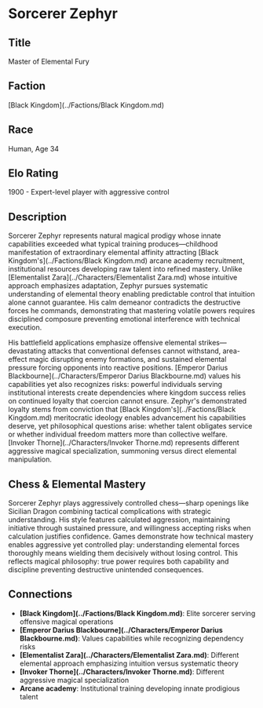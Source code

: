 <!-- Expanded by AI: 2025-10-13 -->

# Sorcerer Zephyr

## Title
Master of Elemental Fury

## Faction
[Black Kingdom](../Factions/Black Kingdom.md)

## Race
Human, Age 34

## Elo Rating
1900 - Expert-level player with aggressive control

## Description

Sorcerer Zephyr represents natural magical prodigy whose innate capabilities exceeded what typical training produces—childhood manifestation of extraordinary elemental affinity attracting [Black Kingdom's](../Factions/Black Kingdom.md) arcane academy recruitment, institutional resources developing raw talent into refined mastery. Unlike [Elementalist Zara](../Characters/Elementalist Zara.md) whose intuitive approach emphasizes adaptation, Zephyr pursues systematic understanding of elemental theory enabling predictable control that intuition alone cannot guarantee. His calm demeanor contradicts the destructive forces he commands, demonstrating that mastering volatile powers requires disciplined composure preventing emotional interference with technical execution.

His battlefield applications emphasize offensive elemental strikes—devastating attacks that conventional defenses cannot withstand, area-effect magic disrupting enemy formations, and sustained elemental pressure forcing opponents into reactive positions. [Emperor Darius Blackbourne](../Characters/Emperor Darius Blackbourne.md) values his capabilities yet also recognizes risks: powerful individuals serving institutional interests create dependencies where kingdom success relies on continued loyalty that coercion cannot ensure. Zephyr's demonstrated loyalty stems from conviction that [Black Kingdom's](../Factions/Black Kingdom.md) meritocratic ideology enables advancement his capabilities deserve, yet philosophical questions arise: whether talent obligates service or whether individual freedom matters more than collective welfare. [Invoker Thorne](../Characters/Invoker Thorne.md) represents different aggressive magical specialization, summoning versus direct elemental manipulation.

## Chess & Elemental Mastery

Sorcerer Zephyr plays aggressively controlled chess—sharp openings like Sicilian Dragon combining tactical complications with strategic understanding. His style features calculated aggression, maintaining initiative through sustained pressure, and willingness accepting risks when calculation justifies confidence. Games demonstrate how technical mastery enables aggressive yet controlled play: understanding elemental forces thoroughly means wielding them decisively without losing control. This reflects magical philosophy: true power requires both capability and discipline preventing destructive unintended consequences.

## Connections

- **[Black Kingdom](../Factions/Black Kingdom.md)**: Elite sorcerer serving offensive magical operations
- **[Emperor Darius Blackbourne](../Characters/Emperor Darius Blackbourne.md)**: Values capabilities while recognizing dependency risks
- **[Elementalist Zara](../Characters/Elementalist Zara.md)**: Different elemental approach emphasizing intuition versus systematic theory
- **[Invoker Thorne](../Characters/Invoker Thorne.md)**: Different aggressive magical specialization
- **Arcane academy**: Institutional training developing innate prodigious talent
